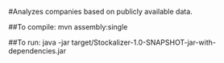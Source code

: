 #Analyzes companies based on publicly available data.

##To compile:
    mvn assembly:single

##To run:
    java -jar target/Stockalizer-1.0-SNAPSHOT-jar-with-dependencies.jar
